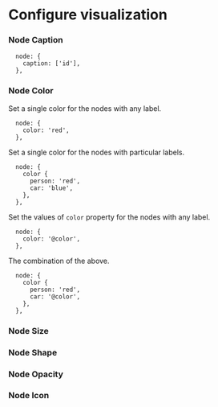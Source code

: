 # Configure visualization

### Node Caption

```
  node: {
    caption: ['id'],
  },
```

### Node Color

Set a single color for the nodes with any label.

```
  node: {
    color: 'red',
  },
```

Set a single color for the nodes with particular labels.

```
  node: {
    color {
      person: 'red',
      car: 'blue',
    },
  },
```

Set the values of `color` property for the nodes with any label.

```
  node: {
    color: '@color',
  },
```

The combination of the above.&#x20;

```
  node: {
    color {
      person: 'red',
      car: '@color',
    },
  },
```

### Node Size



### Node Shape <a href="#node-icon" id="node-icon"></a>



### Node Opacity <a href="#node-icon" id="node-icon"></a>



### Node Icon <a href="#node-icon" id="node-icon"></a>

